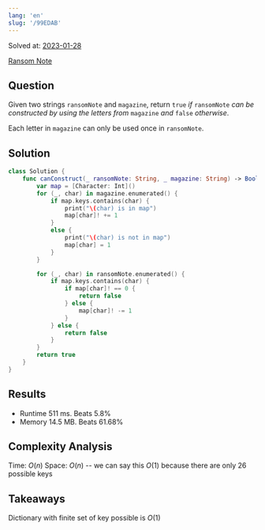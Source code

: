 ```yaml
---
lang: 'en'
slug: '/99EDAB'
---
```


Solved at: [2023-01-28](./../.././docs/journals/2023-01-28.md)

[Ransom Note](https://leetcode.com/problems/ransom-note)

## Question

Given two strings `ransomNote` and `magazine`, return `true` _if_ `ransomNote` _can be constructed by using the letters from_ `magazine` _and_ `false` _otherwise_.

Each letter in `magazine` can only be used once in `ransomNote`.

## Solution

```swift
class Solution {
    func canConstruct(_ ransomNote: String, _ magazine: String) -> Bool {
        var map = [Character: Int]()
        for (_, char) in magazine.enumerated() {
            if map.keys.contains(char) {
                print("\(char) is in map")
                map[char]! += 1
            }
            else {
                print("\(char) is not in map")
                map[char] = 1
            }
        }

        for (_, char) in ransomNote.enumerated() {
            if map.keys.contains(char) {
                if map[char]! == 0 {
                    return false
                } else {
                    map[char]! -= 1
                }
            } else {
                return false
            }
        }
        return true
    }
}
```

## Results

- Runtime 511 ms. Beats 5.8%
- Memory 14.5 MB. Beats 61.68%

## Complexity Analysis

Time: $O(n)$
Space: $O(n)$ -- we can say this $O(1)$ because there are only 26 possible keys

## Takeaways

Dictionary with finite set of key possible is $O(1)$

<head>
  <html lang="en-US"/>
</head>
